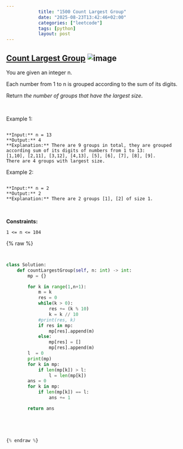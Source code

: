 ```yaml
---
            title: "1500 Count Largest Group"
            date: "2025-08-23T13:42:46+02:00"
            categories: ["leetcode"]
            tags: [python]
            layout: post
---
```

            
## [Count Largest Group](https://leetcode.com/problems/count-largest-group) ![image](https://img.shields.io/badge/Difficulty-Easy-brightgreen)

You are given an integer n.

Each number from 1 to n is grouped according to the sum of its digits.

Return *the number of groups that have the largest size*.

 

Example 1:

```

**Input:** n = 13
**Output:** 4
**Explanation:** There are 9 groups in total, they are grouped according sum of its digits of numbers from 1 to 13:
[1,10], [2,11], [3,12], [4,13], [5], [6], [7], [8], [9].
There are 4 groups with largest size.

```

Example 2:

```

**Input:** n = 2
**Output:** 2
**Explanation:** There are 2 groups [1], [2] of size 1.

```

 

**Constraints:**

	1 <= n <= 104

{% raw %}


```python


class Solution:
    def countLargestGroup(self, n: int) -> int:
        mp = {}

        for k in range(1,n+1):
            m = k
            res = 0
            while(k > 0):
                res += (k % 10)
                k = k // 10
            #print(res, k)
            if res in mp:
                mp[res].append(m)
            else:
                mp[res] = []
                mp[res].append(m)
        l  = 0
        print(mp)
        for k in mp:
            if len(mp[k]) > l:
                l = len(mp[k])
        ans = 0
        for k in mp:
            if len(mp[k]) == l:
                ans += 1

        return ans


        


{% endraw %}
```
